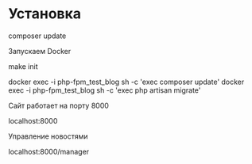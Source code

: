 # Установка

composer update

Запускаем Docker

make init

docker exec  -i php-fpm_test_blog sh -c 'exec composer update'
docker exec  -i php-fpm_test_blog sh -c 'exec php artisan migrate'

Сайт работает на порту 8000

localhost:8000

Управление новостями

localhost:8000/manager
